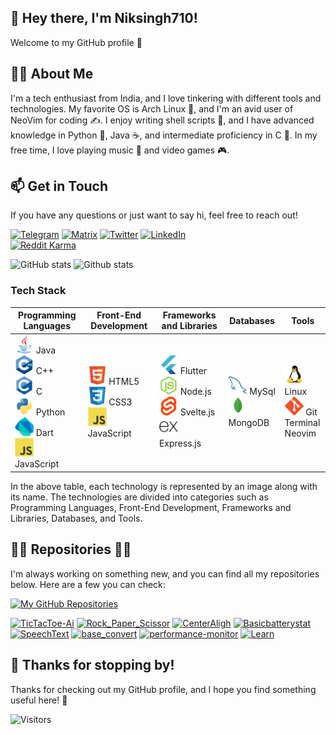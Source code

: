 ## 👋 Hey there, I'm Niksingh710!

Welcome to my GitHub profile 🎉

## 👨‍💻 About Me

I'm a tech enthusiast from India, and I love tinkering with different tools and technologies. My favorite OS is Arch Linux 🐧, and I'm an avid user of NeoVim for coding ✍️. I enjoy writing shell scripts 🐚, and I have advanced knowledge in Python 🐍, Java ☕, and intermediate proficiency in C 🤖. In my free time, I love playing music 🎸 and video games 🎮.

## 📫 Get in Touch

If you have any questions or just want to say hi, feel free to reach out! 

[![Telegram](https://img.shields.io/badge/-Telegram-blue?style=flat-square&logo=telegram&logoColor=white&link=https://t.me/niksingh710/)](https://t.me/niksingh710/)
[![Matrix](https://img.shields.io/badge/-Matrix-black?style=flat-square&logo=matrix&logoColor=white&link=https://matrix.to/#/@niksingh710:matrix.org)](https://matrix.to/#/@niksingh710:matrix.org)
[![Twitter](https://img.shields.io/badge/-Twitter-blue?style=flat-square&logo=twitter&logoColor=white&link=https://twitter.com/niksingh710/)](https://twitter.com/niksingh710/)
[![LinkedIn](https://img.shields.io/badge/-LinkedIn-blue?style=flat-square&logo=linkedin&logoColor=white&link=https://www.linkedin.com/in/niksingh710/)](https://www.linkedin.com/in/niksingh710/)
<br>
[![Reddit Karma](https://img.shields.io/reddit/user-karma/combined/niksingh710?label=karma&logo=reddit)](https://reddit.com/u/niksingh710)


![GitHub stats](https://github-readme-stats.vercel.app/api?username=niksingh710&show_icons=true&theme=dark)
![Github stats](https://github-readme-stats.vercel.app/api/top-langs/?username=niksingh710&show_icons=true&layout=compact&langs_count=16&theme=dark)

### Tech Stack

|Programming Languages |Front-End Development   |Frameworks and Libraries |Databases |Tools    |
|----------------------|------------------------|--------------------------|----------|---------|
|<img src="https://raw.githubusercontent.com/devicons/devicon/master/icons/java/java-original.svg" alt="Java" width="30" height="30"/> Java<br><img src="https://raw.githubusercontent.com/devicons/devicon/master/icons/cplusplus/cplusplus-original.svg" alt="C++" width="30" height="30"/> C++<br><img src="https://raw.githubusercontent.com/devicons/devicon/master/icons/c/c-original.svg" alt="C" width="30" height="30"/> C<br><img src="https://raw.githubusercontent.com/devicons/devicon/master/icons/python/python-original.svg" alt="Python" width="30" height="30"/> Python<br><img src="https://raw.githubusercontent.com/devicons/devicon/master/icons/dart/dart-original.svg" alt="Dart" width="30" height="30"/> Dart<br><img src="https://raw.githubusercontent.com/devicons/devicon/master/icons/javascript/javascript-original.svg" alt="JavaScript" width="30" height="30"/> JavaScript   |<img src="https://raw.githubusercontent.com/devicons/devicon/master/icons/html5/html5-original.svg" alt="HTML5" width="30" height="30"/> HTML5<br><img src="https://raw.githubusercontent.com/devicons/devicon/master/icons/css3/css3-original.svg" alt="CSS3" width="30" height="30"/> CSS3<br><img src="https://raw.githubusercontent.com/devicons/devicon/master/icons/javascript/javascript-original.svg" alt="JavaScript" width="30" height="30"/> JavaScript |<img src="https://raw.githubusercontent.com/devicons/devicon/master/icons/flutter/flutter-original.svg" alt="Flutter" width="30" height="30"/> Flutter<br><img src="https://raw.githubusercontent.com/devicons/devicon/master/icons/nodejs/nodejs-original.svg" alt="Node.js" width="30" height="30"/> Node.js<br><img src="https://raw.githubusercontent.com/devicons/devicon/master/icons/svelte/svelte-original.svg" alt="Svelte.js" width="30" height="30"/> Svelte.js<br><img src="https://raw.githubusercontent.com/devicons/devicon/master/icons/express/express-original.svg" alt="Express.js" width="30" height="30"/> Express.js  |<img src="https://raw.githubusercontent.com/devicons/devicon/master/icons/mysql/mysql-original.svg" alt="mysql" width="30" height="30"/> MySql <br><img src="https://raw.githubusercontent.com/devicons/devicon/master/icons/mongodb/mongodb-original.svg" alt="MongoDB" width="30" height="30"/> MongoDB   |<img src="https://raw.githubusercontent.com/devicons/devicon/master/icons/linux/linux-original.svg" alt="Linux" width="30" height="30"/> Linux<br><img src="https://raw.githubusercontent.com/devicons/devicon/master/icons/git/git-original.svg" alt="Git" width="30" height="30"/> Git<br>Terminal<br>Neovim|

In the above table, each technology is represented by an image along with its name. The technologies are divided into categories such as Programming Languages, Front-End Development, Frameworks and Libraries, Databases, and Tools.
## 👨‍💻 Repositories 👨‍💻

I'm always working on something new, and you can find all my repositories below. Here are a few you can check:

[![My GitHub Repositories](https://img.shields.io/badge/My%20GitHub%20Repositories-See%20them%20all-black?style=for-the-badge&logo=github)](https://github.com/niksingh710?tab=repositories)

[![TicTacToe-Ai](https://github-readme-stats.vercel.app/api/pin/?username=niksingh710&repo=TicTacToe-Ai&theme=dark&border_color=#fff&border_radius=10)](https://github.com/niksingh710/TicTacToe-Ai)
[![Rock_Paper_Scissor](https://github-readme-stats.vercel.app/api/pin/?username=niksingh710&repo=Rock_Paper_Scissor&theme=dark&border_color=#fff&border_radius=10)](https://github.com/niksingh710/Rock_Paper_Scissor)
[![CenterAligh](https://github-readme-stats.vercel.app/api/pin/?username=niksingh710&repo=center-align&theme=dark&border_color=#fff&border_radius=10)](https://github.com/niksingh710/center-align)
[![Basicbatterystat](https://github-readme-stats.vercel.app/api/pin/?username=niksingh710&repo=basic-battery-stat&theme=dark&border_color=#fff&border_radius=10)](https://github.com/niksingh710/basic-battery-stat) 
[![SpeechText](https://github-readme-stats.vercel.app/api/pin/?username=niksingh710&repo=SpeechText&theme=dark&border_color=#fff&border_radius=10)](https://github.com/niksingh710/SpeechText) 
[![base_convert](https://github-readme-stats.vercel.app/api/pin/?username=niksingh710&repo=base_convert&theme=dark&border_color=#fff&border_radius=10)](https://github.com/niksingh710/base_convert) 
[![performance-monitor](https://github-readme-stats.vercel.app/api/pin/?username=niksingh710&repo=performance-monitor&theme=dark&border_color=#fff&border_radius=10)](https://github.com/niksingh710/performance-monitor)
[![Learn](https://github-readme-stats.vercel.app/api/pin/?username=niksingh710&repo=Learn&theme=dark&border_color=#fff&border_radius=10)](https://github.com/niksingh710/Learn)

## 🎉 Thanks for stopping by!

Thanks for checking out my GitHub profile, and I hope you find something useful here! 🙌
<br>

![Visitors](https://visitor-badge.glitch.me/badge?page_id=niksingh710.niksingh710&label=Total%20Visitors&style=flat-square&color=red)
